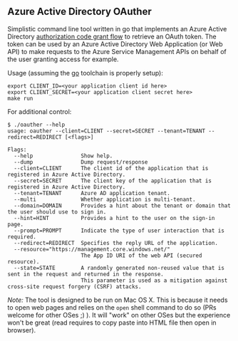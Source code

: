 Azure Active Directory OAuther
------------------------------

Simplistic command line tool written in go that implements an Azure Active Directory [authorization code grant flow](https://msdn.microsoft.com/en-us/library/azure/dn645542.aspx)
to retrieve an OAuth token. The token can be used by an Azure Active Directory Web Application (or Web API)
to make requests to the Azure Service Management APIs on behalf of the user granting access for example. 

Usage (assuming the [go](http://golang.org) toolchain is properly setup):
```
export CLIENT_ID=<your application client id here>
export CLIENT_SECRET=<your application client secret here>
make run
```
For additional control:
```
$ ./oauther --help
usage: oauther --client=CLIENT --secret=SECRET --tenant=TENANT --redirect=REDIRECT [<flags>]

Flags:
  --help               Show help.
  --dump               Dump request/response
  --client=CLIENT      The client id of the application that is registered in Azure Active Directory.
  --secret=SECRET      The client key of the application that is registered in Azure Active Directory.
  --tenant=TENANT      Azure AD application tenant.
  --multi              Whether application is multi-tenant.
  --domain=DOMAIN      Provides a hint about the tenant or domain that the user should use to sign in.
  --hint=HINT          Provides a hint to the user on the sign-in page.
  --prompt=PROMPT      Indicate the type of user interaction that is required.
  --redirect=REDIRECT  Specifies the reply URL of the application.
  --resource="https://management.core.windows.net/"
                       The App ID URI of the web API (secured resource).
  --state=STATE        A randomly generated non-reused value that is sent in the request and returned in the response.
                       This parameter is used as a mitigation against cross-site request forgery (CSRF) attacks.
```
*Note:*
The tool is designed to be run on Mac OS X. This is because it needs to open web pages and relies on the `open`
shell command to do so (PRs welcome for other OSes ;) ). It will "work" on other OSes but the experience won't
be great (read requires to copy paste into HTML file then open in browser).

